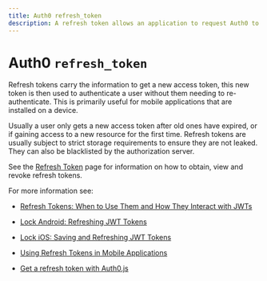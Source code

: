 ```yaml
---
title: Auth0 refresh_token
description: A refresh token allows an application to request Auth0 to issue a new id_token directly, without needing to re-authenticate the user.
---
```


# Auth0 `refresh_token`

Refresh tokens carry the information to get a new access token, this new token is then used to authenticate a user without them needing to re-authenticate. This is primarily useful for mobile applications that are installed on a device.  

Usually a user only gets a new access token after old ones have expired, or if gaining access to a new resource for the first time. Refresh tokens are usually subject to strict storage requirements to ensure they are not leaked. They can also be blacklisted by the authorization server. 

See the [Refresh Token](/refresh-token) page for information on how to obtain, view and revoke refresh tokens.

For more information see:

* [Refresh Tokens: When to Use Them and How They Interact with JWTs](https://auth0.com/blog/refresh-tokens-what-are-they-and-when-to-use-them/)

* [Lock Android: Refreshing JWT Tokens](/libraries/lock-android/refresh-jwt-tokens)

* [Lock iOS: Saving and Refreshing JWT Tokens](/libraries/lock-ios/save-and-refresh-jwt-tokens)

* [Using Refresh Tokens in Mobile Applications](https://github.com/auth0/auth0-angular/blob/master/docs/refresh-token.md)

* [Get a refresh token with Auth0.js](https://github.com/auth0/auth0.js#login)
